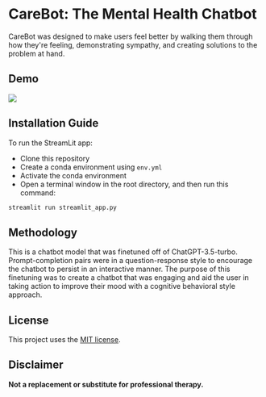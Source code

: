 # CareBot: The Mental Health Chatbot

CareBot was designed to make users feel better by walking them through how they're feeling, demonstrating sympathy, and creating solutions to the problem at hand.

## Demo
![](https://github.com/lills-wu/chatbot1/blob/main/assets/carebot%20gif.gif)

## Installation Guide

To run the StreamLit app:
- Clone this repository
- Create a conda environment using `env.yml`
- Activate the conda environment
- Open a terminal window in the root directory, and then run this command:

```python
streamlit run streamlit_app.py
```

## Methodology

This is a chatbot model that was finetuned off of ChatGPT-3.5-turbo. Prompt-completion pairs were in a question-response style to encourage the chatbot to persist in an interactive manner. The purpose of this finetuning was to create a chatbot that was engaging and aid the user in taking action to improve their mood with a cognitive behavioral style approach. 

## License

This project uses the [MIT license](https://mit-license.org/).

## Disclaimer

**Not a replacement or substitute for professional therapy.**
